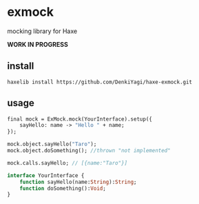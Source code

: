 # exmock

mocking library for Haxe

**WORK IN PROGRESS**

## install

```
haxelib install https://github.com/DenkiYagi/haxe-exmock.git
```

## usage

```haxe
final mock = ExMock.mock(YourInterface).setup({
    sayHello: name -> "Hello " + name;
});

mock.object.sayHello("Taro");
mock.object.doSomething(); //thrown "not implemented"

mock.calls.sayHello; // [{name:"Taro"}]
```

```haxe
interface YourInterface {
    function sayHello(name:String):String;
    function doSomething():Void;
}

